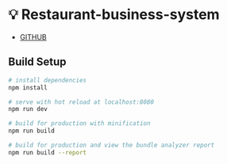 # 💡 Restaurant-business-system

- [GITHUB](https://github.com/oyster0118/Restaurant-business-system)

## Build Setup

``` bash
# install dependencies
npm install

# serve with hot reload at localhost:8080
npm run dev

# build for production with minification
npm run build

# build for production and view the bundle analyzer report
npm run build --report
```

